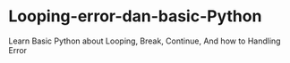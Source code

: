 # Looping-error-dan-basic-Python
Learn Basic Python about Looping, Break, Continue, And how to Handling Error
